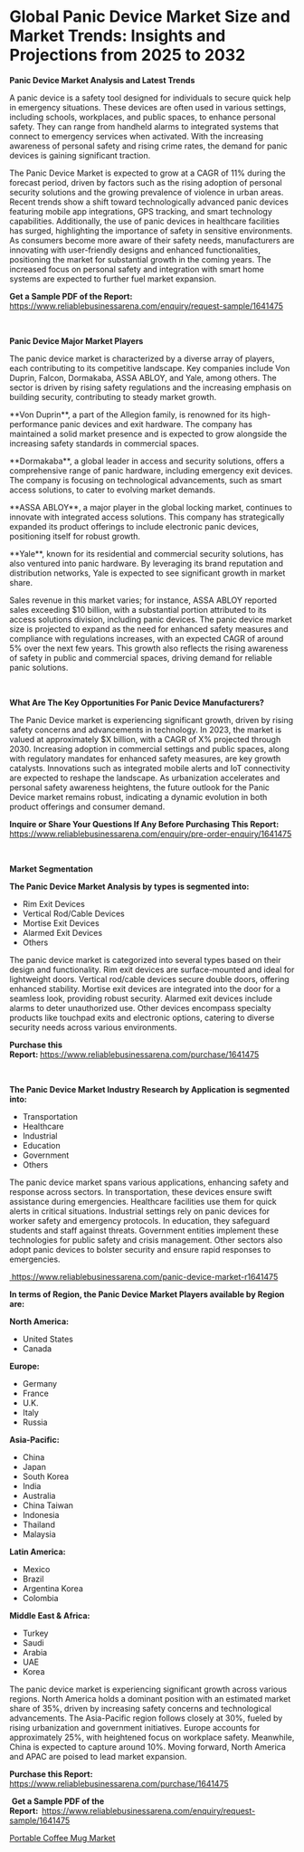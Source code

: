 <p><h1>Global Panic Device Market Size and Market Trends: Insights and Projections from 2025 to 2032</h1></p><p><strong>Panic Device Market Analysis and Latest Trends</strong></p>
<p><p>A panic device is a safety tool designed for individuals to secure quick help in emergency situations. These devices are often used in various settings, including schools, workplaces, and public spaces, to enhance personal safety. They can range from handheld alarms to integrated systems that connect to emergency services when activated. With the increasing awareness of personal safety and rising crime rates, the demand for panic devices is gaining significant traction.</p><p>The Panic Device Market is expected to grow at a CAGR of 11% during the forecast period, driven by factors such as the rising adoption of personal security solutions and the growing prevalence of violence in urban areas. Recent trends show a shift toward technologically advanced panic devices featuring mobile app integrations, GPS tracking, and smart technology capabilities. Additionally, the use of panic devices in healthcare facilities has surged, highlighting the importance of safety in sensitive environments. As consumers become more aware of their safety needs, manufacturers are innovating with user-friendly designs and enhanced functionalities, positioning the market for substantial growth in the coming years. The increased focus on personal safety and integration with smart home systems are expected to further fuel market expansion.</p></p>
<p><strong>Get a Sample PDF of the Report:&nbsp;</strong> <a href="https://www.reliablebusinessarena.com/enquiry/request-sample/1641475?utm_campaign=1841&utm_medium=2&utm_source=Github&utm_content=ia&utm_term=09022025&utm_id=panic-device">https://www.reliablebusinessarena.com/enquiry/request-sample/1641475</a></p>
<p>&nbsp;</p>
<p><strong>Panic Device Major Market Players</strong></p>
<p><p>The panic device market is characterized by a diverse array of players, each contributing to its competitive landscape. Key companies include Von Duprin, Falcon, Dormakaba, ASSA ABLOY, and Yale, among others. The sector is driven by rising safety regulations and the increasing emphasis on building security, contributing to steady market growth.</p><p>**Von Duprin**, a part of the Allegion family, is renowned for its high-performance panic devices and exit hardware. The company has maintained a solid market presence and is expected to grow alongside the increasing safety standards in commercial spaces.</p><p>**Dormakaba**, a global leader in access and security solutions, offers a comprehensive range of panic hardware, including emergency exit devices. The company is focusing on technological advancements, such as smart access solutions, to cater to evolving market demands. </p><p>**ASSA ABLOY**, a major player in the global locking market, continues to innovate with integrated access solutions. This company has strategically expanded its product offerings to include electronic panic devices, positioning itself for robust growth.</p><p>**Yale**, known for its residential and commercial security solutions, has also ventured into panic hardware. By leveraging its brand reputation and distribution networks, Yale is expected to see significant growth in market share.</p><p>Sales revenue in this market varies; for instance, ASSA ABLOY reported sales exceeding $10 billion, with a substantial portion attributed to its access solutions division, including panic devices. The panic device market size is projected to expand as the need for enhanced safety measures and compliance with regulations increases, with an expected CAGR of around 5% over the next few years. This growth also reflects the rising awareness of safety in public and commercial spaces, driving demand for reliable panic solutions.</p></p>
<p>&nbsp;</p>
<p><strong>What Are The Key Opportunities For Panic Device Manufacturers?</strong></p>
<p><p>The Panic Device market is experiencing significant growth, driven by rising safety concerns and advancements in technology. In 2023, the market is valued at approximately $X billion, with a CAGR of X% projected through 2030. Increasing adoption in commercial settings and public spaces, along with regulatory mandates for enhanced safety measures, are key growth catalysts. Innovations such as integrated mobile alerts and IoT connectivity are expected to reshape the landscape. As urbanization accelerates and personal safety awareness heightens, the future outlook for the Panic Device market remains robust, indicating a dynamic evolution in both product offerings and consumer demand.</p></p>
<p><strong>Inquire or Share Your Questions If Any Before Purchasing This Report:</strong> <a href="https://www.reliablebusinessarena.com/enquiry/pre-order-enquiry/1641475?utm_campaign=1841&utm_medium=2&utm_source=Github&utm_content=ia&utm_term=09022025&utm_id=panic-device">https://www.reliablebusinessarena.com/enquiry/pre-order-enquiry/1641475</a></p>
<p>&nbsp;</p>
<p><strong>Market Segmentation</strong></p>
<p><strong>The Panic Device Market Analysis by types is segmented into:</strong></p>
<p><ul><li>Rim Exit Devices</li><li>Vertical Rod/Cable Devices</li><li>Mortise Exit Devices</li><li>Alarmed Exit Devices</li><li>Others</li></ul></p>
<p><p>The panic device market is categorized into several types based on their design and functionality. Rim exit devices are surface-mounted and ideal for lightweight doors. Vertical rod/cable devices secure double doors, offering enhanced stability. Mortise exit devices are integrated into the door for a seamless look, providing robust security. Alarmed exit devices include alarms to deter unauthorized use. Other devices encompass specialty products like touchpad exits and electronic options, catering to diverse security needs across various environments.</p></p>
<p><strong>Purchase this Report:&nbsp;</strong><a href="https://www.reliablebusinessarena.com/purchase/1641475?utm_campaign=1841&utm_medium=2&utm_source=Github&utm_content=ia&utm_term=09022025&utm_id=panic-device">https://www.reliablebusinessarena.com/purchase/1641475</a></p>
<p>&nbsp;</p>
<p><strong>The Panic Device Market Industry Research by Application is segmented into:</strong></p>
<p><ul><li>Transportation</li><li>Healthcare</li><li>Industrial</li><li>Education</li><li>Government</li><li>Others</li></ul></p>
<p><p>The panic device market spans various applications, enhancing safety and response across sectors. In transportation, these devices ensure swift assistance during emergencies. Healthcare facilities use them for quick alerts in critical situations. Industrial settings rely on panic devices for worker safety and emergency protocols. In education, they safeguard students and staff against threats. Government entities implement these technologies for public safety and crisis management. Other sectors also adopt panic devices to bolster security and ensure rapid responses to emergencies.</p></p>
<p><a href="https://www.reliablebusinessarena.com/panic-device-market-r1641475?utm_campaign=1841&utm_medium=2&utm_source=Github&utm_content=ia&utm_term=09022025&utm_id=panic-device">&nbsp;https://www.reliablebusinessarena.com/panic-device-market-r1641475</a></p>
<p><strong>In terms of Region, the Panic Device Market Players available by Region are:</strong></p>
<p>
    <p> <strong> North America: </strong>
        <ul>
            <li>United States</li>
            <li>Canada</li>
        </ul>
        </p> 
    <p> <strong> Europe: </strong>
        <ul>
            <li>Germany</li>
            <li>France</li>
            <li>U.K.</li>
            <li>Italy</li>
            <li>Russia</li>
        </ul>
        </p> 
    <p> <strong> Asia-Pacific: </strong>
        <ul>
            <li>China</li>
            <li>Japan</li>
            <li>South Korea</li>
            <li>India</li>
            <li>Australia</li>
            <li>China Taiwan</li>
            <li>Indonesia</li>
            <li>Thailand</li>
            <li>Malaysia</li>
        </ul>
        </p> 
    <p> <strong> Latin America: </strong>
        <ul>
            <li>Mexico</li>
            <li>Brazil</li>
            <li>Argentina Korea</li>
            <li>Colombia</li>
        </ul>
        </p> 
    <p> <strong> Middle East & Africa: </strong>
        <ul>
            <li>Turkey</li>
            <li>Saudi</li>
            <li>Arabia</li>
            <li>UAE</li>
            <li>Korea</li>
        </ul>
    </p>
    </p>
<p><p>The panic device market is experiencing significant growth across various regions. North America holds a dominant position with an estimated market share of 35%, driven by increasing safety concerns and technological advancements. The Asia-Pacific region follows closely at 30%, fueled by rising urbanization and government initiatives. Europe accounts for approximately 25%, with heightened focus on workplace safety. Meanwhile, China is expected to capture around 10%. Moving forward, North America and APAC are poised to lead market expansion.</p></p>
<p><strong>Purchase this Report: </strong><a href="https://www.reliablebusinessarena.com/purchase/1641475?utm_campaign=1841&utm_medium=2&utm_source=Github&utm_content=ia&utm_term=09022025&utm_id=panic-device">https://www.reliablebusinessarena.com/purchase/1641475</a></p>
<p>&nbsp;<strong>Get a Sample PDF of the Report:&nbsp;&nbsp;</strong><a href="https://www.reliablebusinessarena.com/enquiry/request-sample/1641475?utm_campaign=1841&utm_medium=2&utm_source=Github&utm_content=ia&utm_term=09022025&utm_id=panic-device">https://www.reliablebusinessarena.com/enquiry/request-sample/1641475</a></p>
<p><strong></strong></p>
<p><p><a href="https://github.com/julyju69/Market-Research-Report-List-6/blob/main/portable-coffee-mug-market.md?utm_campaign=1841&utm_medium=2&utm_source=Github&utm_content=ia&utm_term=09022025&utm_id=panic-device">Portable Coffee Mug Market</a></p></p>